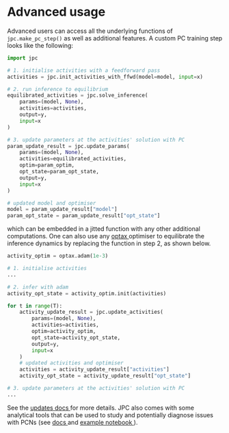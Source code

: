 # Advanced usage

Advanced users can access all the underlying functions of `jpc.make_pc_step()` 
as well as additional features. A custom PC training step looks like the 
following:
```py
import jpc

# 1. initialise activities with a feedforward pass
activities = jpc.init_activities_with_ffwd(model=model, input=x)

# 2. run inference to equilibrium
equilibrated_activities = jpc.solve_inference(
    params=(model, None), 
    activities=activities, 
    output=y, 
    input=x
)

# 3. update parameters at the activities' solution with PC
param_update_result = jpc.update_params(
    params=(model, None), 
    activities=equilibrated_activities,
    optim=param_optim,
    opt_state=param_opt_state,
    output=y, 
    input=x
)

# updated model and optimiser
model = param_update_result["model"]
param_opt_state = param_update_result["opt_state"]
```
which can be embedded in a jitted function with any other additional 
computations. One can also use any [optax
](https://optax.readthedocs.io/en/latest/api/optimizers.html) optimiser to 
equilibrate the inference dynamics by replacing the function in step 2, as 
shown below.
```py
activity_optim = optax.adam(1e-3)

# 1. initialise activities
...

# 2. infer with adam
activity_opt_state = activity_optim.init(activities)

for t in range(T):
    activity_update_result = jpc.update_activities(
        params=(model, None),
        activities=activities,
        optim=activity_optim,
        opt_state=activity_opt_state,
        output=y,
        input=x
    )
    # updated activities and optimiser
    activities = activity_update_result["activities"]
    activity_opt_state = activity_update_result["opt_state"]

# 3. update parameters at the activities' solution with PC
...
```
See the [updates docs
](https://thebuckleylab.github.io/jpc/api/Updates/) for more details. JPC also 
comes with some analytical tools that can be used to study and potentially 
diagnose issues with PCNs 
(see [docs
](https://thebuckleylab.github.io/jpc/api/Analytical%20tools/) 
and [example notebook
](https://thebuckleylab.github.io/jpc/examples/theoretical_energy_with_linear_net/)).
